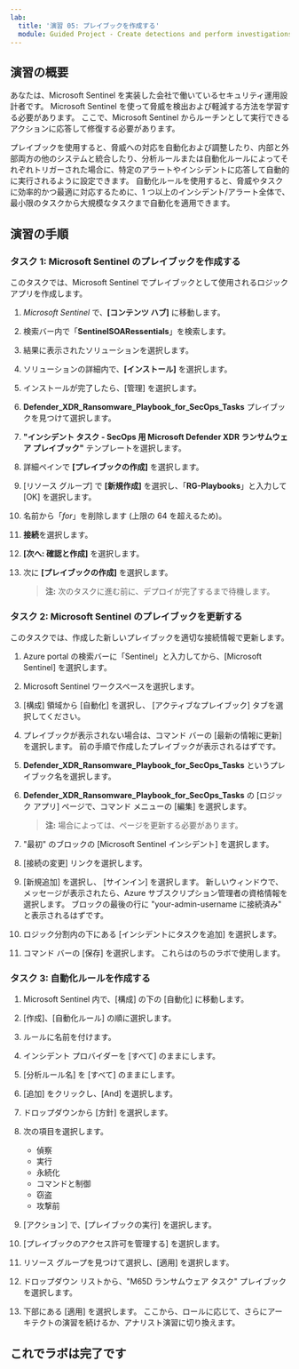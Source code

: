```yaml
---
lab:
  title: '演習 05: プレイブックを作成する'
  module: Guided Project - Create detections and perform investigations using Microsoft Sentinel
---
```


## 演習の概要

あなたは、Microsoft Sentinel を実装した会社で働いているセキュリティ運用設計者です。 Microsoft Sentinel を使って脅威を検出および軽減する方法を学習する必要があります。 ここで、Microsoft Sentinel からルーチンとして実行できるアクションに応答して修復する必要があります。

プレイブックを使用すると、脅威への対応を自動化および調整したり、内部と外部両方の他のシステムと統合したり、分析ルールまたは自動化ルールによってそれぞれトリガーされた場合に、特定のアラートやインシデントに応答して自動的に実行されるように設定できます。 自動化ルールを使用すると、脅威やタスクに効率的かつ最適に対応するために、1 つ以上のインシデント/アラート全体で、最小限のタスクから大規模なタスクまで自動化を適用できます。

## 演習の手順

### タスク 1: Microsoft Sentinel のプレイブックを作成する

このタスクでは、Microsoft Sentinel でプレイブックとして使用されるロジック アプリを作成します。

1. *Microsoft Sentinel* で、**[コンテンツ ハブ]** に移動します。

1. 検索バー内で「**SentinelSOARessentials**」を検索します。

1. 結果に表示されたソリューションを選択します。

1. ソリューションの詳細内で、**[インストール]** を選択します。

1. インストールが完了したら、[管理] を選択します。

1. **Defender_XDR_Ransomware_Playbook_for_SecOps_Tasks** プレイブックを見つけて選択します。

1. **"インシデント タスク - SecOps 用 Microsoft Defender XDR ランサムウェア プレイブック"** テンプレートを選択します。

1. 詳細ペインで **[プレイブックの作成]** を選択します。

1. [リソース グループ] で **[新規作成]** を選択し、「**RG-Playbooks**」と入力して [OK] を選択します。

1. 名前から「*for*」を削除します (上限の 64 を超えるため)。

1. **接続**を選択します。

1. **[次へ: 確認と作成]** を選択します。

1. 次に **[プレイブックの作成]** を選択します。

    >**注:**  次のタスクに進む前に、デプロイが完了するまで待機します。

### タスク 2: Microsoft Sentinel のプレイブックを更新する

このタスクでは、作成した新しいプレイブックを適切な接続情報で更新します。

1. Azure portal の検索バーに「Sentinel」と入力してから、[Microsoft Sentinel] を選択します。

1. Microsoft Sentinel ワークスペースを選択します。

1. [構成] 領域から [自動化] を選択し、 [アクティブなプレイブック] タブを選択してください。

1. プレイブックが表示されない場合は、コマンド バーの [最新の情報に更新] を選択します。 前の手順で作成したプレイブックが表示されるはずです。

1. **Defender_XDR_Ransomware_Playbook_for_SecOps_Tasks** というプレイブック名を選択します。

1. **Defender_XDR_Ransomware_Playbook_for_SecOps_Tasks** の [ロジック アプリ] ページで、コマンド メニューの [編集] を選択します。

    >**注:** 場合によっては、ページを更新する必要があります。

1. "最初" のブロックの [Microsoft Sentinel インシデント] を選択します。

1. [接続の変更] リンクを選択します。

1. [新規追加] を選択し、 [サインイン] を選択します。 新しいウィンドウで、メッセージが表示されたら、Azure サブスクリプション管理者の資格情報を選択します。 ブロックの最後の行に "your-admin-username に接続済み" と表示されるはずです。

1. ロジック分割内の下にある [インシデントにタスクを追加] を選択します。

1. コマンド バーの [保存] を選択します。 これらはのちのラボで使用します。

### タスク 3: 自動化ルールを作成する

1. Microsoft Sentinel 内で、[構成] の下の [自動化] に移動します。

1. [作成]、[自動化ルール] の順に選択します。

1. ルールに名前を付けます。

1. インシデント プロバイダーを [すべて] のままにします。

1. [分析ルール名] を [すべて] のままにします。

1. [追加] をクリックし、[And] を選択します。

1. ドロップダウンから [方針] を選択します。

1. 次の項目を選択します。
    - 偵察
    - 実行
    - 永続化
    - コマンドと制御
    - 窃盗
    - 攻撃前

1. [アクション] で、[プレイブックの実行] を選択します。

1. [プレイブックのアクセス許可を管理する] を選択します。

1. リソース グループを見つけて選択し、[適用] を選択します。

1. ドロップダウン リストから、"M65D ランサムウェア タスク" プレイブックを選択します。

1. 下部にある [適用] を選択します。
ここから、ロールに応じて、さらにアーキテクトの演習を続けるか、アナリスト演習に切り換えます。

## これでラボは完了です
